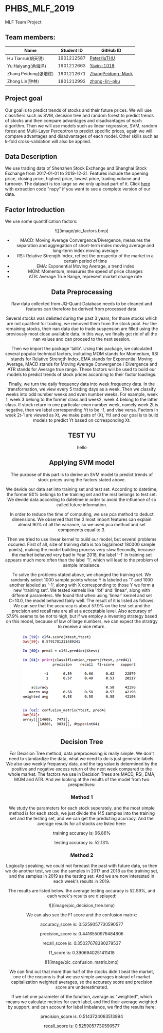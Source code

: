 # PHBS_MLF_2019
MLF Team Project

## Team members:
Name                   |     Student ID    |     GitHub ID
-----------------------|-------------------|---------------------------------
Hu Tianrui(胡天锐) | 1901212587 | [PeterHuTHU](https://github.com/PeterHuTHU)
Yu Haiyang(余海洋) | 1901212663 | [Yavin-1018](https://github.com/Yavin-1018)
Zhang Peidong(张培栋) | 1901212671 | [ZhangPeidong-Mack](https://github.com/ZhangPeidong-Mack)
Zhong Lin(钟林) | 1801212992 | [zhong-lin-pku](https://github.com/zhong-lin-pku)

## Project goal
Our goal is to predict trends of stocks and their future prices. We will use classifiers such as SVM, decision tree and random forest to predict trends of stocks and then compare advantages and disadvantages of each algorithm. Then we will use models such as linear regression, SVM, random forest and Multi-Layer Perceptron to predict specific prices, again we will compare advantages and disadvantages of each model. Other skills such as k-fold cross-validation will also be applied.

## Data Description
We use trading data of Shenzhen Stock Exchange and Shanghai Stock Exchange from 2017-01-01 to 2019-12-31. Features include the opening price, closing price, highest price, lowest price, trading volume and turnover. The dataset is too large so we only upload part of it. Click [here](https://pan.baidu.com/s/1aaYOzaOtSxtKzsZU-PMNlg) with extraction code "nspy" if you want to see a complete version of our data.


## Factor Introduction
We use some quantification factors: 

<div align=center>![](image/pic_factors.bmp)

* MACD: Moving Average Convergence/Divergence, measures the separation and aggregation of short-term index moving average and long-term index moving average
* RSI: Relative Strength Index, reflect the prosperity of the market in a certain period of time
* EMA: Exponential Moving Average, a trend index 
* MOM: Momentum, measures the speed of price changes
* ATR: Average True Range, represent market change rate

## Data Preprocessing
Raw data collected from JQ-Quant Database needs to be cleaned and features can therefore be derived from processed data. 

Several stocks was delisted during the past 3 years, for those stocks which are not qualified for trading, we removed them from the stock pool. For the remaining stocks, their nan data due to trade suspension are filled using the previously most close available data. In this way, we finally get rid of all the nan values and can proceed to the next session.

Then we import the package 'talib'. Using this package, we calculated several popular technical factors, including MOM stands for Momentum, RSI stands for Relative Strength Index, EMA stands for Exponential Moving Average, MACD stands for Moving Average Convergence / Divergence and ATR stands for Average true range. These factors will be used to build our models to predict trends of stock prices according to their factor loadings.

Finally, we turn the daily frequency data into week frequency data. In the transformation, we view every 5 trading days as a week. Then we classify weeks into odd number weeks and even number weeks. For example, week 1, week 3 belong to the former class and week2, week 4 belong to the latter class. If stock return in one particular even number week, namely week 2t is negative, then we label corresponding Yt to be -1, and vise versa. Factors in week 2t-1 are viewed as Xt, we make pairs of (Xt, Yt) and our goal is to build models to predict Yt based on corresponding Xt.
## TEST YU
hello

## Applying SVM model
The purpose of this part is to derive an SVM model to predict trends of stock prices using the factors stated above.

We devide our data set into training set and test set. According to datetime, the former 80% belongs to the training set and the rest belongs to test set. We devide data according to datetime in order to avoid the influence of so called future information.

In order to reduce the time of computing, we use pca method to deduct dimensions. We observed that the 3 most import features can explain almost 90% of all the variance, so we used pca method and set components equal to 3. 

Then we tried to use linear kernel to build our model, but several problems occured. First of all, size of training data is too big(almost 180000 sample points), making the model building process very slow.Secondly, because the market behaved very bad in Year 2018, the label '-1' in training set appears much more often than the label '1', which will lead to the problem of sample imbalance.

To solve the problems stated above, we changed the training set. We randomly select 1000 sample points whose Y is labeled as '1' and 1000 another labeled as '-1', along with X corresponding to those Y we form a new 'training set'. We tested kernels like 'rbf' and 'linear', along with different parameters. We found that when using 'linear' kernel and set C=10.0, the model behaved fairly well. The result of it is listed as follows. We can see that the accuracy is about 57.9% on the test set and the precision and recall rate are all at a acceptable level. Also accuracy of 57.9% seems to be not to high, but if we employ a investing strategy based on this model, because of law of large numbers, we can expect the stratrgy to receive a nice return.

![](https://github.com/PeterHuTHU/PHBS_MLF_2019/blob/master/3.png)

## Decision Tree
For Decision Tree method, data preprocessing is really simple. We don't need to standardize the data, what we need to do is just generate labels. We also use weekly frequency data, and the tag value is determined by the positive and negative excess return of the next week compared to the whole market. The factors we use in Decision Trees are MACD, RSI, EMA, MOM and ATR. And we looking at the results of the model from two prespectives: 
### Method 1
We study the parameters for each stock seperately, and the most simple method is for each stock, we just divide the 145 samples into the training set and the testing set, and we can get the predicting acurracy.
And the average results for all stocks are listed here: 

training accuracy is:  96.86%

testing accuracy is:  52.13%
### Method 2
Logically speaking, we could not forecast the past with future data, so then we do another test, we use the samples in 2017 and 2018 as the training set, and the samples in 2019 as the testing set. And we are now interested in each week's results in 2019. 

The results are listed below. the average testing accuracy is 52.59%, and each week's results are displayed:

<div align=center>![](image/pic_decision_tree.bmp)

We can also see the F1 score and the confusion matrix:

accuracy_score is: 0.5259057730590577

precision_score is:  0.4416550979484806

recall_score is:  0.35027678380279537

f1_score is:  0.3906940251411418

<div align=center>![](image/pic_confusion_matrix.bmp)

We can find out that more than half of the stocks didn't beat the market, one of the reasons is that we use simple averages instead of market capitalization weighted averages, so the accuracy score and precision score are underestimated. 

If we set one parameter of the function, average as "weighted", which means we calculate metrics for each label, and find their average weighted by support, and can account for label imbalance, we find the results here: 

precision_score is:  0.5143724083513994

recall_score is:  0.5259057730590577
